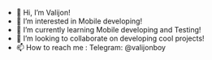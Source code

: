 - 👋 Hi, I’m Valijon!
- 👀 I’m interested in Mobile developing!
- 🌱 I’m currently learning Mobile developing and Testing!
- 💞️ I’m looking to collaborate on developing cool projects!
- 📫 How to reach me : Telegram: @valijonboy 

<!---
valijonboy/valijonboy is a ✨ special ✨ repository because its `README.md` (this file) appears on your GitHub profile.
You can click the Preview link to take a look at your changes.
--->
